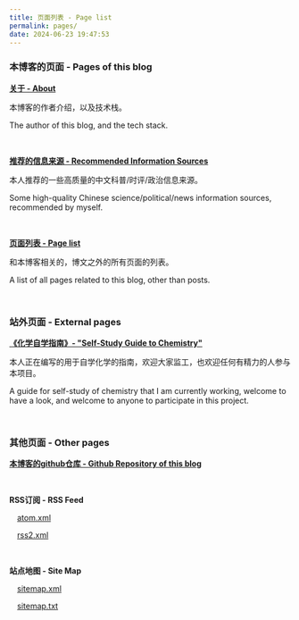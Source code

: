 ```yaml
---
title: 页面列表 - Page list
permalink: pages/
date: 2024-06-23 19:47:53
---
```


### 本博客的页面 - Pages of this blog

**[关于 - About](/about/)**

本博客的作者介绍，以及技术栈。

The author of this blog, and the tech stack.

<br>

**[推荐的信息来源 - Recommended Information Sources](/info-sources/)**

本人推荐的一些高质量的中文科普/时评/政治信息来源。

Some high-quality Chinese science/political/news information sources, recommended by myself.

<br>

**[页面列表 - Page list](/pages/)**

<p class="tennisbot" id="这说明本页面列表是一个包含了自身的页面列表，不涉及理发师悖论"> 和本博客相关的，博文之外的所有页面的列表。</p>

<p class="tennisbot" id="This means that this page list is a page list that contains itself, and does not involve the barber paradox."> A list of all pages related to this blog, other than posts.</p>

<br>

### 站外页面 - External pages

**[《化学自学指南》- "Self-Study Guide to Chemistry"](https://chem.tennisatw.com/)**

本人正在编写的用于自学化学的指南，欢迎大家监工，也欢迎任何有精力的人参与本项目。

A guide for self-study of chemistry that I am currently working, welcome to have a look, and welcome to anyone to participate in this project.

<br>

### 其他页面 - Other pages

**[本博客的github仓库 - Github Repository of this blog](https://github.com/Tennisatw/blog)**

<br>

**RSS订阅 - RSS Feed**

&emsp;[atom.xml](/atom.xml)
 
&emsp;[rss2.xml](/rss2.xml)

<br>

**站点地图 - Site Map**

&emsp;[sitemap.xml](/sitemap.xml)

&emsp;[sitemap.txt](/sitemap.txt)